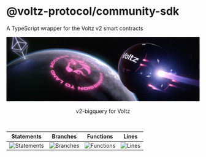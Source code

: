 # @voltz-protocol/community-sdk

A TypeScript wrapper for the Voltz v2 smart contracts

<p align="center">
  <a href="https://app.voltz.xyz/">
    <picture>
      <img src="./assets/voltz-background.jpeg" alt="Voltz" width="512" />
    </picture>
  </a>
</p>

<p align="center"> v2-bigquery for Voltz </p>

<br />

| Statements                  | Branches                | Functions                 | Lines             |
| --------------------------- | ----------------------- | ------------------------- | ----------------- |
| ![Statements](https://img.shields.io/badge/statements-76.78%25-red.svg?style=flat) | ![Branches](https://img.shields.io/badge/branches-67.56%25-red.svg?style=flat) | ![Functions](https://img.shields.io/badge/functions-90%25-brightgreen.svg?style=flat) | ![Lines](https://img.shields.io/badge/lines-74.5%25-red.svg?style=flat) |
